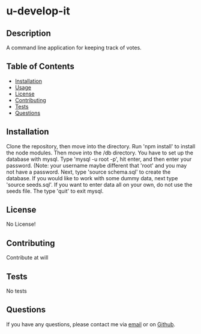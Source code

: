 # u-develop-it

## Description

A command line application for keeping track of votes.


## Table of Contents

* [Installation](#installation)
* [Usage](#usage)
* [License](#license)
* [Contributing](#contributing)
* [Tests](#tests)
* [Questions](#questions)

## Installation

Clone the repository, then move into the directory. Run 'npm install' to install the node modules. Then move into the /db directory. You have to set up the database with mysql. Type 'mysql -u root -p', hit enter, and then enter your password. (Note: your username maybe different that 'root' and you may not have a password. Next, type 'source schema.sql' to create the database. If you would like to work with some dummy data, next type 'source seeds.sql'. If you want to enter data all on your own, do not use the seeds file. The type 'quit' to exit mysql. 

## License

No License!

## Contributing

Contribute at will

## Tests

No tests

## Questions

If you have any questions, please contact me via [email](vinnycar0923@gmail.com) or on [Github](http://github.com/vcaruso0923).
